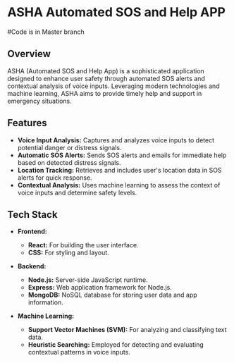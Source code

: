 # ASHA Automated SOS and Help APP
#Code is in Master branch
## Overview

ASHA (Automated SOS and Help App) is a sophisticated application designed to enhance user safety through automated SOS alerts and contextual analysis of voice inputs. Leveraging modern technologies and machine learning, ASHA aims to provide timely help and support in emergency situations.

## Features

- **Voice Input Analysis:** Captures and analyzes voice inputs to detect potential danger or distress signals.
- **Automatic SOS Alerts:** Sends SOS alerts and emails for immediate help based on detected distress signals.
- **Location Tracking:** Retrieves and includes user's location data in SOS alerts for quick response.
- **Contextual Analysis:** Uses machine learning to assess the context of voice inputs and determine safety levels.

## Tech Stack

- **Frontend:**
  - **React:** For building the user interface.
  - **CSS:** For styling and layout.

- **Backend:**
  - **Node.js:** Server-side JavaScript runtime.
  - **Express:** Web application framework for Node.js.
  - **MongoDB:** NoSQL database for storing user data and app information.

- **Machine Learning:**
  - **Support Vector Machines (SVM):** For analyzing and classifying text data.
  - **Heuristic Searching:** Employed for detecting and evaluating contextual patterns in voice inputs.
